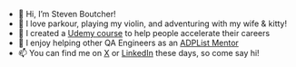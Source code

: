 - 👋 Hi, I’m Steven Boutcher!
- 🎻 I love parkour, playing my violin, and adventuring with my wife & kitty!
- 🚀 I created a [Udemy course](https://www.udemy.com/course/elevate-your-team/) to help people accelerate their careers
- 🤝 I enjoy helping other QA Engineers as an [ADPList Mentor](https://adplist.org/mentors/steven-boutcher)
- 📫 You can find me on [X](https://www.x.com/StevenBoutcher) or [LinkedIn](https://www.linkedin.com/in/boutchersj) these days, so come say hi!

<!---
boutchersj/boutchersj is a ✨ special ✨ repository because its `README.md` (this file) appears on your GitHub profile.
You can click the Preview link to take a look at your changes.
--->
